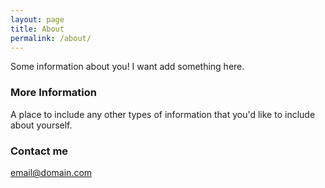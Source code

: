 ```yaml
---
layout: page
title: About
permalink: /about/
---
```




Some information about you!
I want add something here.

### More Information

A place to include any other types of information that you'd like to include about yourself.

### Contact me

[email@domain.com](y.kan@shippio.io)

